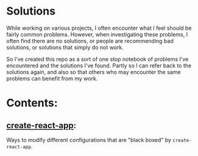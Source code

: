 # Solutions
While working on various projects, I often encounter what I feel should be fairly common problems. However, when investigating these problems, I often find there are no solutions, or people are recommending bad solutions, or solutions that simply do not work.

So I've created this repo as a sort of one stop notebook of problems I've encountered and the solutions I've found. Partly so I can refer back to the solutions again, and also so that others who may encounter the same problems can benefit from my work.

# Contents:
## [create-react-app](create-react-app.md):

Ways to modify different configurations that are "black boxed" by `create-react-app`.
